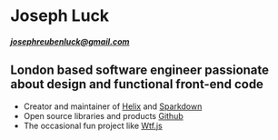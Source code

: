 # Joseph Luck

##### josephreubenluck@gmail.com

## London based software engineer passionate about design and functional front-end code

- Creator and maintainer of [Helix](https://josephluck.gitbooks.io/helix/) and [Sparkdown](https://github.com/josephluck/sparkdown)
- Open source libraries and products [Github](https://github.com/josephluck)
- The occasional fun project like [Wtf.js](https://github.com/josephluck/wtf)

